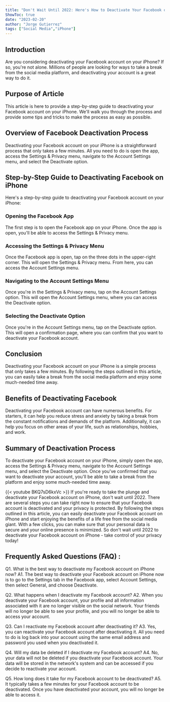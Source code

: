 ```yaml
---
title: "Don't Wait Until 2022: Here's How to Deactivate Your Facebook on iPhone Now!"
ShowToc: true 
date: "2023-02-20"
author: "Jorge Gutierrez" 
tags: ["Social Media","iPhone"]
---
```

## Introduction 
Are you considering deactivating your Facebook account on your iPhone? If so, you're not alone. Millions of people are looking for ways to take a break from the social media platform, and deactivating your account is a great way to do it. 

## Purpose of Article 
This article is here to provide a step-by-step guide to deactivating your Facebook account on your iPhone. We'll walk you through the process and provide some tips and tricks to make the process as easy as possible. 

## Overview of Facebook Deactivation Process 
Deactivating your Facebook account on your iPhone is a straightforward process that only takes a few minutes. All you need to do is open the app, access the Settings & Privacy menu, navigate to the Account Settings menu, and select the Deactivate option. 

## Step-by-Step Guide to Deactivating Facebook on iPhone 
Here's a step-by-step guide to deactivating your Facebook account on your iPhone: 

### Opening the Facebook App 
The first step is to open the Facebook app on your iPhone. Once the app is open, you'll be able to access the Settings & Privacy menu. 

### Accessing the Settings & Privacy Menu 
Once the Facebook app is open, tap on the three dots in the upper-right corner. This will open the Settings & Privacy menu. From here, you can access the Account Settings menu. 

### Navigating to the Account Settings Menu 
Once you're in the Settings & Privacy menu, tap on the Account Settings option. This will open the Account Settings menu, where you can access the Deactivate option. 

### Selecting the Deactivate Option 
Once you're in the Account Settings menu, tap on the Deactivate option. This will open a confirmation page, where you can confirm that you want to deactivate your Facebook account. 

## Conclusion 
Deactivating your Facebook account on your iPhone is a simple process that only takes a few minutes. By following the steps outlined in this article, you can easily take a break from the social media platform and enjoy some much-needed time away. 

## Benefits of Deactivating Facebook 
Deactivating your Facebook account can have numerous benefits. For starters, it can help you reduce stress and anxiety by taking a break from the constant notifications and demands of the platform. Additionally, it can help you focus on other areas of your life, such as relationships, hobbies, and work. 

## Summary of Deactivation Process 
To deactivate your Facebook account on your iPhone, simply open the app, access the Settings & Privacy menu, navigate to the Account Settings menu, and select the Deactivate option. Once you've confirmed that you want to deactivate your account, you'll be able to take a break from the platform and enjoy some much-needed time away.

{{< youtube BKQ7sD6kxVc >}} 
If you're ready to take the plunge and deactivate your Facebook account on iPhone, don't wait until 2022. There are several steps you can take right now to ensure that your Facebook account is deactivated and your privacy is protected. By following the steps outlined in this article, you can easily deactivate your Facebook account on iPhone and start enjoying the benefits of a life free from the social media giant. With a few clicks, you can make sure that your personal data is secure and your online presence is minimized. So don't wait until 2022 to deactivate your Facebook account on iPhone - take control of your privacy today!

## Frequently Asked Questions (FAQ) :
Q1. What is the best way to deactivate my Facebook account on iPhone now? 
A1. The best way to deactivate your Facebook account on iPhone now is to go to the Settings tab in the Facebook app, select Account Settings, then select General, and choose Deactivate.

Q2. What happens when I deactivate my Facebook account? 
A2. When you deactivate your Facebook account, your profile and all information associated with it are no longer visible on the social network. Your friends will no longer be able to see your profile, and you will no longer be able to access your account.

Q3. Can I reactivate my Facebook account after deactivating it? 
A3. Yes, you can reactivate your Facebook account after deactivating it. All you need to do is log back into your account using the same email address and password you used when you deactivated it.

Q4. Will my data be deleted if I deactivate my Facebook account? 
A4. No, your data will not be deleted if you deactivate your Facebook account. Your data will be stored in the network's system and can be accessed if you decide to reactivate your account.

Q5. How long does it take for my Facebook account to be deactivated? 
A5. It typically takes a few minutes for your Facebook account to be deactivated. Once you have deactivated your account, you will no longer be able to access it.


